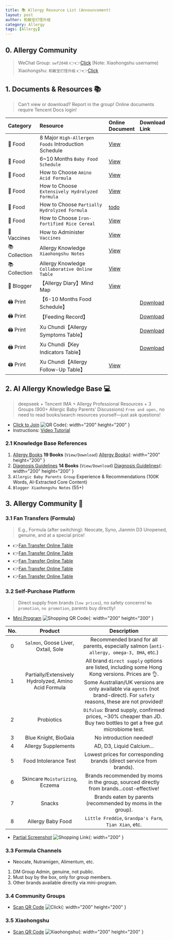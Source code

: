 ```yaml
---
title: 📚 Allergy Resource List (Announcement)
layout: post
author: 和敏宝打怪升级
category: Allergy
tags: [Allergy]
---
```


## 0. Allergy Community
> WeChat Group: `swf2048` 👉👉[Click](https://blog-1252538339.cos.ap-chengdu.myqcloud.com/minbao/assets/img/minbao_group.png) (Note: Xiaohongshu username)
> Xiaohongshu: `和敏宝打怪升级` 👉👉[Click](https://xhslink.com/m/43HeRkphxsf)



## 1. Documents & Resources 📚
> Can't view or download? Report in the group!
> Online documents require Tencent Docs login!

| Category | Resource           | Online<br>Document                                                                 | Download<br>Link                                                                                                                                                                        |
|:------|:---------------|:-------------------------------------------------------------------------|:--------------------------------------------------------------------------------------------------------------------------------------------------------------------------------|
| 🥣 Food  | 8 Major `High-Allergen Foods` Introduction Schedule | [View](https://docs.qq.com/sheet/DT3RFUXZ6WFZMTm5B?tab=BB08J2)             |                                                                                                                                                                                 |
| 🥣 Food  | 6~10 Months `Baby Food Schedule`     | [View](https://docs.qq.com/sheet/DT1NVSWt6R3NscnZ0?tab=vryd4e)             |                                                                                                                                                                                 |
| 🥣 Food  | How to Choose `Amino Acid Formula`     | [View](https://docs.qq.com/sheet/DT1VJcnJ6dkpmdmVT?tab=BB08J2)             |                                                                                                                                                                                 |
| 🥣 Food  | How to Choose `Extensively Hydrolyzed Formula`    | [View](https://docs.qq.com/sheet/DT0x2Y2hJWUVVQmtF?tab=6k5f2y)             |                                                                                                                                                                                 |
| 🥣 Food  | How to Choose `Partially Hydrolyzed Formula`    | [todo]()                                                                 |                                                                                                                                                                                 |
| 🥣 Food  | How to Choose `Iron-Fortified Rice Cereal`      | [View](https://docs.qq.com/sheet/DT21GaWFBdWdLUFF0?tab=BB08J2)             |                                                                                                                                                                                 |
| 💉 Vaccines  | How to Administer `Vaccines`        | [View](https://docs.qq.com/sheet/DT0xURXhoZHpMdEh2?tab=il2hpn)             |                                                                                                                                                                                 |
| 📚 Collection  | Allergy Knowledge `Xiaohongshu Notes`    | [View](https://docs.qq.com/doc/p/fcc5396c963383a68e09f6298b7e40d1baddcd24) |                                                                                                                                                                                 |
| 📚 Collection  | Allergy Knowledge `Collaborative Online Table`   | [View](https://docs.qq.com/sheet/DT2hVUU9JdG9qWGdi?tab=BB08J2)             |                                                                                                                                                                                 |
| 👩 Blogger  | 【Allergy Diary】Mind Map       | [View](https://docs.qq.com/mind/DZm1ZdnZPTmZmS2pZ?subId=BB08J2&mode=mind)  |                                                                                                                                                                                 |
| 🖨️ Print | 【6-10 Months Food Schedule】     |                                                                          | [Download](https://www.darlings.life/download/baobao/Print/%E8%BE%85%E9%A3%9F%E8%A1%A8.pdf)                                                                                           |
| 🖨️ Print | 【Feeding Record】        |                                                                          | [Download](https://www.darlings.life/download/baobao/Print/%E5%AE%9D%E5%AE%9D%E5%96%82%E5%85%BB%E8%AE%B0%E5%BD%95_%E8%BE%85%E9%A3%9F%E7%89%88_v6.pdf)                                 |
| 🖨️ Print | Xu Chundi【Allergy Symptoms Table】     |                                                                          | [Download](https://www.darlings.life/download/baobao/Print/%E3%80%90%E8%AE%B8%E6%98%A5%E5%A8%A3%E3%80%91%E8%BF%87%E6%95%8F%E5%88%9D%E8%AF%8A%E9%9A%8F%E8%AE%BF%E8%A1%A8%E6%A0%BC.pdf) |
| 🖨️ Print | Xu Chundi【Key Indicators Table】     |                                                                          | [Download](https://www.darlings.life/download/baobao/Print/%E3%80%90%E8%AE%B8%E6%98%A5%E5%A8%A3%E3%80%91%E8%BF%87%E6%95%8F%E9%9A%8F%E8%AE%BF%E8%A1%A8.pdf)                            |
| 🖨️ Print | Xu Chundi【Allergy Follow-Up Table】   | [View](https://docs.qq.com/sheet/DT3FHZUpoUnZib095?tab=BB08J2)             |                                                                                                                                                                                 |

## 2. AI Allergy Knowledge Base 💻
> deepseek + Tencent IMA + Allergy Professional Resources + 3 Groups (900+ Allergic Baby Parents' Discussions)
> `Free and open,` no need to read books/search resources yourself—just ask questions!

- [Click to Join](https://blog-1252538339.cos.ap-chengdu.myqcloud.com/minbao/assets/img/ima_qr.jpg)
![QR Code](https://blog-1252538339.cos.ap-chengdu.myqcloud.com/minbao/assets/img/ima_qr.jpg){: width="200" height="200" }
- Instructions: [Video Tutorial](http://xhslink.com/o/1b0fGInzrlP)

### 2.1 Knowledge Base References
1. [Allergy Books](https://blog-1252538339.cos.ap-chengdu.myqcloud.com/minbao/assets/img/minbao_books.jpg) **19 Books** (`View/Download`)
   [Allergy Books](https://blog-1252538339.cos.ap-chengdu.myqcloud.com/minbao/assets/img/minbao_books.jpg){: width="200" height="200" }
2. [Diagnosis Guidelines](https://blog-1252538339.cos.ap-chengdu.myqcloud.com/minbao/assets/img/minbao_medical.jpg) **14 Books** (`View/Download`)
   [Diagnosis Guidelines](https://blog-1252538339.cos.ap-chengdu.myqcloud.com/minbao/assets/img/minbao_medical.jpg){: width="200" height="200" }
3. `Allergic Baby Parents Group` Experience & Recommendations (100K Words, AI-Extracted Core Content)
4. `Blogger Xiaohongshu Notes` (55+)

## 3. Allergy Community 💬
### 3.1 Fan Transfers (Formula)
> E.g., Formula (after switching): Neocate, Syno, Jianmin D3
> Unopened, genuine, and at a special price!

- 👉[Fan Transfer Online Table](https://docs.qq.com/smartsheet/DT0JRRXRBbHZkRnJX?tab=ZKMqqj&viewId=v7HF2Q)
- 👉[Fan Transfer Online Table](https://docs.qq.com/smartsheet/DT0JRRXRBbHZkRnJX?tab=ZKMqqj&viewId=v7HF2Q)
- 👉[Fan Transfer Online Table](https://docs.qq.com/smartsheet/DT0JRRXRBbHZkRnJX?tab=ZKMqqj&viewId=v7HF2Q)
- 👉[Fan Transfer Online Table](https://docs.qq.com/smartsheet/DT0JRRXRBbHZkRnJX?tab=ZKMqqj&viewId=v7HF2Q)
- 👉[Fan Transfer Online Table](https://docs.qq.com/smartsheet/DT0JRRXRBbHZkRnJX?tab=ZKMqqj&viewId=v7HF2Q)


### 3.2 Self-Purchase Platform
> Direct supply from brands (`low prices`), no safety concerns!
> `No promotion`, `no promotion`, parents buy directly!

- [Mini Program](https://blog-1252538339.cos.ap-chengdu.myqcloud.com/minbao/assets/img/mall_code_new.pic.jpg)
  ![Shopping QR Code](https://blog-1252538339.cos.ap-chengdu.myqcloud.com/minbao/assets/img/mall_code_new.pic.jpg){: width="200" height="200" }

| No. |         Product        |                                 Description                                  |
|:--:|:----------------:|:-------------------------------------------------------------------:|
| 0  | `Salmon`, Goose Liver, Oxtail, Sole |             Recommended brand for all parents, especially salmon (`anti-allergy, omega-3, DHA`, etc.)             |
| 1  |   Partially/Extensively Hydrolyzed, Amino Acid Formula    | All brand `direct supply` options are listed, including some Hong Kong versions. Prices are 👌. Some Australian/UK versions are only available via `agents` (not brand-direct). For `safety` reasons, these are not provided! |
| 2  |       Probiotics        |             `Difuluo`: Brand supply, confirmed prices, ~30% cheaper than JD. Buy two bottles to get a free gut microbiome test.              |
| 3  |      Blue Knight, BioGaia      |                                No introduction needed!                                |
| 4  |       Allergy Supplements       |             AD, D3, Liquid Calcium... |
| 5  |      Food Intolerance Test      |                      Lowest prices for corresponding brands (direct service from brands).                      |
| 6  |     Skincare `Moisturizing`, Eczema     |                     Brands recommended by moms in the group, sourced directly from brands...cost-effective!                     |
| 7  |    Snacks    |                        Brands eaten by parents (recommended by moms in the group).                        |
| 8  |       Allergy Baby Food       |                         `Little Freddie`, `Grandpa's Farm`, `Tian Xian`, etc.                         |


- [Partial Screenshot](https://blog-1252538339.cos.ap-chengdu.myqcloud.com/minbao/assets/img/tmall_pic.jpg)
![Shopping Link](https://blog-1252538339.cos.ap-chengdu.myqcloud.com/minbao/assets/img/tmall_pic.jpg){: width="200" }



### 3.3 Formula Channels 
- Neocate, Nutramigen, Alimentum, etc.
1. DM Group Admin, genuine, not public.
2. Must buy by the box, only for group members.
3. Other brands available directly via mini-program.

### 3.4 Community Groups
- [Scan QR Code](https://blog-1252538339.cos.ap-chengdu.myqcloud.com/minbao/assets/img/minbao_group.png)
![Click](https://blog-1252538339.cos.ap-chengdu.myqcloud.com/minbao/assets/img/minbao_group.png){: width="200" height="200" }

### 3.5 Xiaohongshu
- [Scan QR Code](https://blog-1252538339.cos.ap-chengdu.myqcloud.com/minbao/assets/img/xhs_code.jpg)
![Xiaohongshu](https://blog-1252538339.cos.ap-chengdu.myqcloud.com/minbao/assets/img/xhs_code.jpg){: width="200" height="200" }